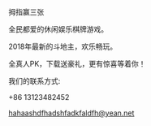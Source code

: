 拇指赢三张

全民都爱的休闲娱乐棋牌游戏。

2018年最新的斗地主，欢乐畅玩。

全真人PK，下载送豪礼，更有惊喜等着你！


我们的联系方式:

+86 13123482452

hahaashdfhadshfadkfaldfh@yean.net
